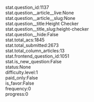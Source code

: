stat.question_id:1137  
stat.question__article__live:None  
stat.question__article__slug:None  
stat.question__title:Height Checker  
stat.question__title_slug:height-checker  
stat.question__hide:False  
stat.total_acs:1845  
stat.total_submitted:2673  
stat.total_column_articles:13  
stat.frontend_question_id:1051  
stat.is_new_question:False  
status:None  
difficulty.level:1  
paid_only:False  
is_favor:False  
frequency:0  
progress:0  
